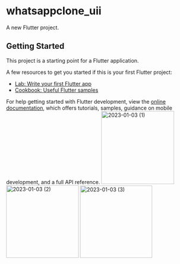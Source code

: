 # whatsappclone_uii

A new Flutter project.

## Getting Started

This project is a starting point for a Flutter application.

A few resources to get you started if this is your first Flutter project:

- [Lab: Write your first Flutter app](https://docs.flutter.dev/get-started/codelab)
- [Cookbook: Useful Flutter samples](https://docs.flutter.dev/cookbook)

For help getting started with Flutter development, view the
[online documentation](https://docs.flutter.dev/), which offers tutorials,
samples, guidance on mobile development, and a full API reference.
<img width="196" alt="2023-01-03 (1)" src="https://user-images.githubusercontent.com/114460751/210412906-72c9e4ad-6825-49e3-b3a5-c55bfe216313.png">
<img width="195" alt="2023-01-03 (2)" src="https://user-images.githubusercontent.com/114460751/210412921-972a1533-5485-46c0-9489-6f8d42e26c6e.png">
<img width="194" alt="2023-01-03 (3)" src="https://user-images.githubusercontent.com/114460751/210412947-c96059d7-e05a-49fc-9afa-851ddacb379e.png">
